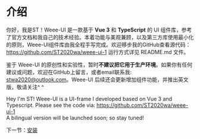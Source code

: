 # 介绍


你好，我是ST！Weee-UI 是一款基于 **Vue 3** 和 **TypeScript** 的 UI 组件库，参考了官方文档和我自己的技术经验。本着功能与美观兼顾，以及第三方库使用最小化的原则，Weee-UI组件库由我全程手写完成。欢迎移步我的GitHub查看源代码：https://github.com/ST2020wa/weee-ui-1 运行方式详见 README.md 文件。
<br>

鉴于 Weee-UI 的原创性和实验性，暂时**不建议把它用于生产环境**。如果你有任何建议或问题，欢迎在GitHub上留言，或者email联系我: stwa2020@outlook.com。Weee-UI 后续还会更新增加组件功能，并推出英文版，敬请关注^ ^

Hey I'm ST! Weee-UI is a UI-frame I developed based on Vue 3 and Typescript. Please see the code via: https://github.com/ST2020wa/weee-ui-1 <br>
A bilingual version will be launched soon; so stay tuned!

下一节：[安装](#/doc/install)

